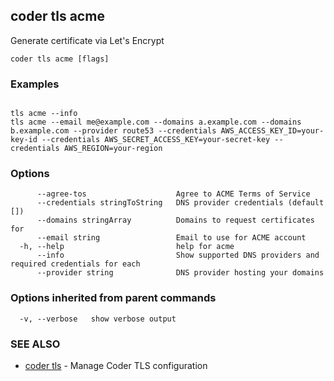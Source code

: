 ## coder tls acme

Generate certificate via Let's Encrypt

```
coder tls acme [flags]
```

### Examples

```

tls acme --info
tls acme --email me@example.com --domains a.example.com --domains b.example.com --provider route53 --credentials AWS_ACCESS_KEY_ID=your-key-id --credentials AWS_SECRET_ACCESS_KEY=your-secret-key --credentials AWS_REGION=your-region
```

### Options

```
      --agree-tos                    Agree to ACME Terms of Service
      --credentials stringToString   DNS provider credentials (default [])
      --domains stringArray          Domains to request certificates for
      --email string                 Email to use for ACME account
  -h, --help                         help for acme
      --info                         Show supported DNS providers and required credentials for each
      --provider string              DNS provider hosting your domains
```

### Options inherited from parent commands

```
  -v, --verbose   show verbose output
```

### SEE ALSO

* [coder tls](coder_tls.md)	 - Manage Coder TLS configuration

